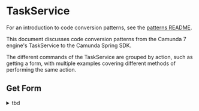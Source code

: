 # TaskService

For an introduction to code conversion patterns, see the [patterns README](../README.md).

This document discusses code conversion patterns from the Camunda 7 engine's TaskService to the Camunda Spring SDK.

The different commands of the TaskService are grouped by action, such as getting a form, with multiple examples covering different methods of performing the same action.

## Get Form

<details>

<summary>tbd</summary>

#### tbd (Camunda 7)

```java
tbd
```

#### Diff View between Camunda 7 and Camunda 8

```diff
tbd
```

#### Start Process Instance by Process Identifier (Camunda 8)

```java
tbd
```

</details>
